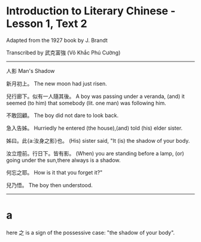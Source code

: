 # Introduction to Literary Chinese - Lesson 1, Text 2

Adapted from the 1927 book by J. Brandt

Transcribed by 武克富強 (Võ Khắc Phú Cường)

---
人影
Man's Shadow

新月初上。
The new moon had just risen.

兒行廊下。似有一人隨其後。
A boy was passing under a veranda, (and) it seemed (to him) that somebody (lit. one man) was following him.

不敢回顧。
The boy did not dare to look back.

急入告姊。
Hurriedly he entered (the house),(and) told (his) elder sister.

姊曰。此{a:汝身之影}也。
(His) sister said, "It (is) the shadow of your body.

汝立燈前。行日下。皆有影。
(When) you are standing before a lamp, (or) going under the sun,there always is a shadow.

何忘之耶。
How is it that you forget it?"

兒乃悟。
The boy then  understood.

---

# a

here 之 is a sign of the possessive case: "the shadow of your body".
